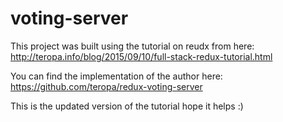 # voting-server

This project was built using the tutorial on reudx from here: http://teropa.info/blog/2015/09/10/full-stack-redux-tutorial.html

You can find the implementation of the author here: https://github.com/teropa/redux-voting-server

This is the updated version of the tutorial hope it helps :)
